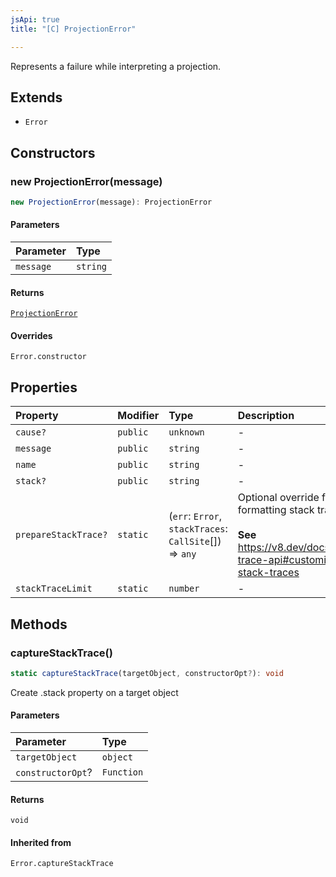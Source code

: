 ```yaml
---
jsApi: true
title: "[C] ProjectionError"

---
```

Represents a failure while interpreting a projection.

## Extends

- `Error`

## Constructors

### new ProjectionError(message)

```ts
new ProjectionError(message): ProjectionError
```

#### Parameters

| Parameter | Type |
| :------ | :------ |
| `message` | `string` |

#### Returns

[`ProjectionError`](ProjectionError.md)

#### Overrides

`Error.constructor`

## Properties

| Property | Modifier | Type | Description | Inherited from |
| :------ | :------ | :------ | :------ | :------ |
| `cause?` | `public` | `unknown` | - | `Error.cause` |
| `message` | `public` | `string` | - | `Error.message` |
| `name` | `public` | `string` | - | `Error.name` |
| `stack?` | `public` | `string` | - | `Error.stack` |
| `prepareStackTrace?` | `static` | (`err`: `Error`, `stackTraces`: `CallSite`[]) => `any` | Optional override for formatting stack traces<br /><br />**See**<br />https://v8.dev/docs/stack-trace-api#customizing-stack-traces | `Error.prepareStackTrace` |
| `stackTraceLimit` | `static` | `number` | - | `Error.stackTraceLimit` |

## Methods

### captureStackTrace()

```ts
static captureStackTrace(targetObject, constructorOpt?): void
```

Create .stack property on a target object

#### Parameters

| Parameter | Type |
| :------ | :------ |
| `targetObject` | `object` |
| `constructorOpt`? | `Function` |

#### Returns

`void`

#### Inherited from

`Error.captureStackTrace`
